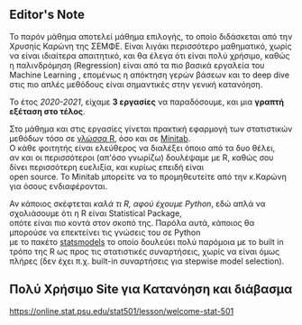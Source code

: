 ## Editor's Note
Το παρόν μάθημα αποτελεί μάθημα επιλογής, το οποίο διδάσκεται από την Χρυσηίς Καρώνη της ΣΕΜΦΕ.
Είναι λιγάκι περισσότερο μαθηματικό, χωρίς να είναι ιδιαίτερα απαιτητικό, και θα έλεγα ότι είναι πολύ χρήσιμο,
καθώς η παλινδρόμηση (Regression) είναι από τα πιο βασικά εργαλεία του Machine Learning ,
επομένως η απόκτηση γερών βάσεων και το deep dive στις πιο απλές μεθόδους είναι σημαντικές στην γενική κατανόηση.

Το έτος _2020-2021_, είχαμε **3 εργασίες** να παραδόσουμε, και μια **γραπτή εξέταση στο τέλος**.  

Στο μάθημα και στις εργασίες γίνεται πρακτική εφαρμογή των στατιστικών μεθόδων τόσο σε [γλώσσα R](https://www.r-project.org/), 
όσο και σε [Minitab](https://www.minitab.com/en-us/).  
O κάθε φοιτητής είναι ελεύθερος να διαλέξει όποιο από τα δυο θέλει,  
αν και οι περισσότεροι (απ'όσο γνωρίζω) δουλέψαμε με R, καθώς σου δίνει περισσότερη ευελιξία, και κυρίως επειδή είναι  
open source. Το Minitab μπορείτε να το προμηθευτείτε από την κ.Καρώνη για όσους ενδιαφέρονται. 

Αν κάποιος σκέφτεται _καλά τι R, αφού έχουμε Python_, εδώ απλά να σχολιάσουμε ότι η R είναι Statistical Package,  
οπότε είναι πιο κοντά στον σκοπό της. Παρόλα αυτά, κάποιος θα μπορούσε να επεκτείνει τις γνώσεις του σε Python  
με το πακέτο [statsmodels](https://www.statsmodels.org/stable/index.html) το οποίο δουλεύει πολύ παρόμοια με το 
built in τρόπο της R ως προς τις στατιστικές συναρτήσεις, χωρίς να είναι όμως πλήρες (δεν έχει π.χ. built-in συναρτήσεις για stepwise model selection). 

## Πολύ Χρήσιμο Site για Κατανόηση και διάβασμα
https://online.stat.psu.edu/stat501/lesson/welcome-stat-501
